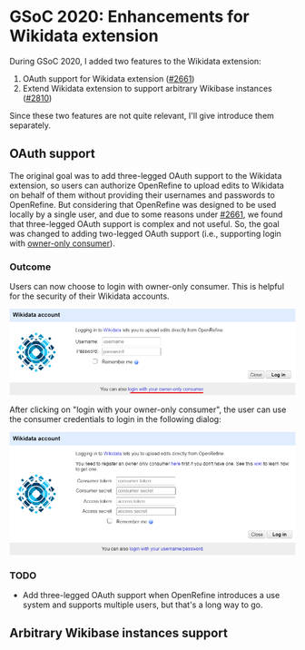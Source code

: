 # GSoC 2020: Enhancements for Wikidata extension

During GSoC 2020, I added two features to the Wikidata extension:

1. OAuth support for Wikidata extension ([#2661](https://github.com/OpenRefine/OpenRefine/pull/2661))
2. Extend Wikidata extension to support arbitrary Wikibase instances ([#2810](https://github.com/OpenRefine/OpenRefine/pull/2810))

Since these two features are not quite relevant, I'll give introduce them separately.

## OAuth support

The original goal was to add three-legged OAuth support to the Wikidata extension, so users can authorize OpenRefine to upload edits to Wikidata on behalf of them without providing their usernames and passwords to OpenRefine. But considering that OpenRefine was designed to be used locally by a single user, and due to some reasons under [#2661](https://github.com/OpenRefine/OpenRefine/pull/2661), we found that three-legged OAuth support is complex and not useful. So, the goal was changed to adding two-legged OAuth support (i.e.,  supporting login with [owner-only consumer](https://www.mediawiki.org/wiki/OAuth/Owner-only_consumers)).

### Outcome

Users can now choose to login with owner-only consumer. This is helpful for the security of their Wikidata accounts.

![](./imgs/login-with-owner-only-consumer.png)

After clicking on "login with your owner-only consumer", the user can use the consumer credentials to login in the following dialog:

![](./imgs/login-with-owner-only-consumer1.png)

### TODO

- Add three-legged OAuth support when OpenRefine introduces a use system and supports multiple users, but that's a long way to go.

## Arbitrary Wikibase instances support

